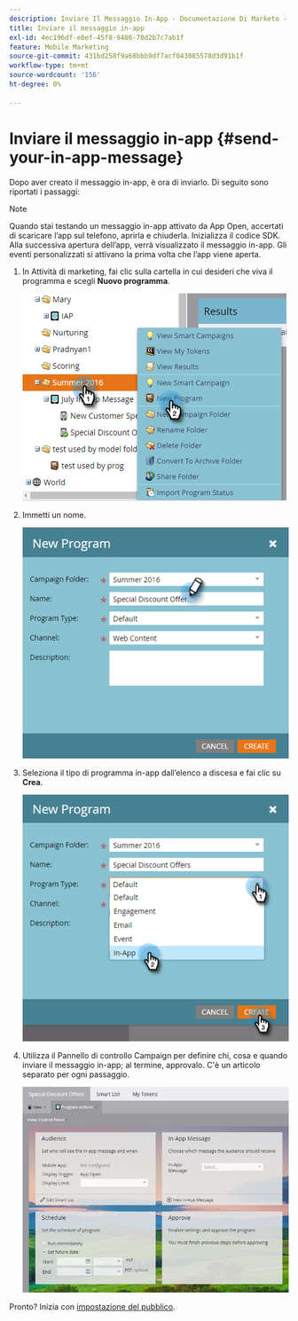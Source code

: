 ```yaml
---
description: Inviare Il Messaggio In-App - Documentazione Di Marketo - Documentazione Del Prodotto
title: Inviare il messaggio in-app
exl-id: 4ec196df-e8ef-45f8-9486-70d2b7c7ab1f
feature: Mobile Marketing
source-git-commit: 431bd258f9a68bbb9df7acf043085578d3d91b1f
workflow-type: tm+mt
source-wordcount: '156'
ht-degree: 0%

---
```


# Inviare il messaggio in-app {#send-your-in-app-message}

Dopo aver creato il messaggio in-app, è ora di inviarlo. Di seguito sono riportati i passaggi:

>[!NOTE]
>
>Quando stai testando un messaggio in-app attivato da App Open, accertati di scaricare l’app sul telefono, aprirla e chiuderla. Inizializza il codice SDK. Alla successiva apertura dell’app, verrà visualizzato il messaggio in-app. Gli eventi personalizzati si attivano la prima volta che l’app viene aperta.

1. In Attività di marketing, fai clic sulla cartella in cui desideri che viva il programma e scegli **Nuovo programma**.

   ![Immagine uno](/help/marketo/product-docs/mobile-marketing/in-app-messages/sending-your-in-app-message/assets/send-your-in-app-message-1.png)

1. Immetti un nome.

   ![Immagine due](/help/marketo/product-docs/mobile-marketing/in-app-messages/sending-your-in-app-message/assets/send-your-in-app-message-2.png)

1. Seleziona il tipo di programma in-app dall’elenco a discesa e fai clic su **Crea**.

   ![Immagine tre](/help/marketo/product-docs/mobile-marketing/in-app-messages/sending-your-in-app-message/assets/send-your-in-app-message-3.png)

1. Utilizza il Pannello di controllo Campaign per definire chi, cosa e quando inviare il messaggio in-app; al termine, approvalo. C&#39;è un articolo separato per ogni passaggio.

   ![Immagine quattro](/help/marketo/product-docs/mobile-marketing/in-app-messages/sending-your-in-app-message/assets/send-your-in-app-message-4.png)

Pronto? Inizia con [impostazione del pubblico](/help/marketo/product-docs/mobile-marketing/in-app-messages/sending-your-in-app-message/set-your-in-app-message-audience.md).
